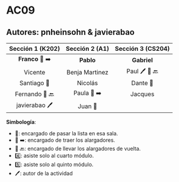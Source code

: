 # AC09

## Autores: pnheinsohn & javierabao  

|  **Sección 1 (K202)**       |     **Sección 2 (A1)**     |      **Sección 3 (CS204)**    |
|:--------------------------: | :--------------------------: | :--------------------------: |
|  **Franco** :battery: :arrow_right:  |   **Pablo**   |      **Gabriel**          |
|     Vicente     |       Benja Martinez       |     Paul :pen: :battery: :back:  |
|     Santiago :book:    |      Nicolás       |     Dante :book:    |
|    Fernando :battery: :back:   |       Paula :battery: :arrow_right:     |     Jacques      |
|    javierabao :pen:    |      Juan :book:    |           |

**Simbología**:

- :book:: encargado de pasar la lista en esa sala.
- :battery: :arrow_right:: encargado de traer los alargadores.
- :battery: :back:: encargado de llevar los alargadores de vuelta.
- :four:: asiste solo al cuarto módulo.
- :five:: asiste solo al quinto módulo.
- :pen:: autor de la actividad
